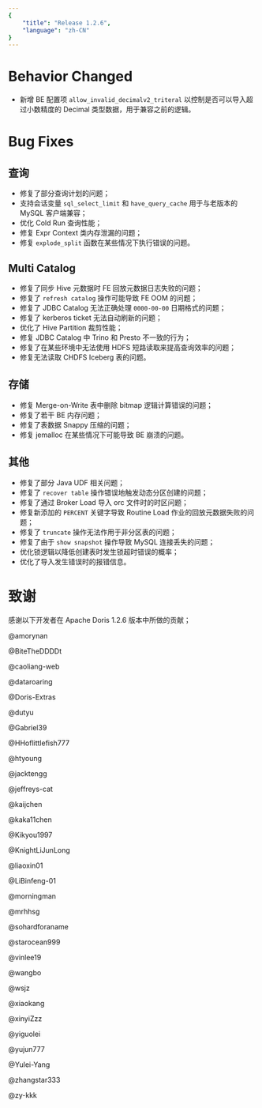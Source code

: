 ```yaml
---
{
    "title": "Release 1.2.6",
    "language": "zh-CN"
}
---
```


<!--
Licensed to the Apache Software Foundation (ASF) under one
or more contributor license agreements.  See the NOTICE file
distributed with this work for additional information
regarding copyright ownership.  The ASF licenses this file
to you under the Apache License, Version 2.0 (the
"License"); you may not use this file except in compliance
with the License.  You may obtain a copy of the License at

  http://www.apache.org/licenses/LICENSE-2.0

Unless required by applicable law or agreed to in writing,
software distributed under the License is distributed on an
"AS IS" BASIS, WITHOUT WARRANTIES OR CONDITIONS OF ANY
KIND, either express or implied.  See the License for the
specific language governing permissions and limitations
under the License.
-->


# Behavior Changed

- 新增 BE 配置项 `allow_invalid_decimalv2_triteral` 以控制是否可以导入超过小数精度的 Decimal 类型数据，用于兼容之前的逻辑。

# Bug Fixes

## 查询

- 修复了部分查询计划的问题；
- 支持会话变量 `sql_select_limit` 和 `have_query_cache` 用于与老版本的 MySQL 客户端兼容；
- 优化 Cold Run 查询性能；
- 修复 Expr Context 类内存泄漏的问题；
- 修复 `explode_split` 函数在某些情况下执行错误的问题。

## Multi Catalog

- 修复了同步 Hive 元数据时 FE 回放元数据日志失败的问题；
- 修复了 `refresh catalog` 操作可能导致 FE OOM 的问题；
- 修复了 JDBC Catalog 无法正确处理 `0000-00-00` 日期格式的问题；
- 修复了 kerberos ticket 无法自动刷新的问题；
- 优化了 Hive Partition 裁剪性能；
- 修复 JDBC Catalog 中 Trino 和 Presto 不一致的行为；
- 修复了在某些环境中无法使用 HDFS 短路读取来提高查询效率的问题；
- 修复无法读取 CHDFS Iceberg 表的问题。

## 存储

- 修复 Merge-on-Write 表中删除 bitmap 逻辑计算错误的问题；
- 修复了若干 BE 内存问题；
- 修复了表数据 Snappy 压缩的问题；
- 修复 jemalloc 在某些情况下可能导致 BE 崩溃的问题。

## 其他

- 修复了部分 Java UDF 相关问题；
- 修复了 `recover table` 操作错误地触发动态分区创建的问题；
- 修复了通过 Broker Load 导入 orc 文件时的时区问题；
- 修复新添加的 `PERCENT` 关键字导致 Routine Load 作业的回放元数据失败的问题；
- 修复了 `truncate` 操作无法作用于非分区表的问题；
- 修复了由于 `show snapshot` 操作导致 MySQL 连接丢失的问题；
- 优化锁逻辑以降低创建表时发生锁超时错误的概率；
- 优化了导入发生错误时的报错信息。

# 致谢

感谢以下开发者在 Apache Doris 1.2.6 版本中所做的贡献；

@amorynan

@BiteTheDDDDt

@caoliang-web

@dataroaring

@Doris-Extras

@dutyu

@Gabriel39

@HHoflittlefish777

@htyoung

@jacktengg

@jeffreys-cat

@kaijchen

@kaka11chen

@Kikyou1997

@KnightLiJunLong

@liaoxin01

@LiBinfeng-01

@morningman

@mrhhsg

@sohardforaname

@starocean999

@vinlee19

@wangbo

@wsjz

@xiaokang

@xinyiZzz

@yiguolei

@yujun777

@Yulei-Yang

@zhangstar333

@zy-kkk
